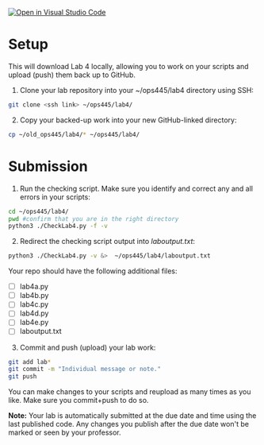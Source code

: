 [![Open in Visual Studio Code](https://classroom.github.com/assets/open-in-vscode-718a45dd9cf7e7f842a935f5ebbe5719a5e09af4491e668f4dbf3b35d5cca122.svg)](https://classroom.github.com/online_ide?assignment_repo_id=15217814&assignment_repo_type=AssignmentRepo)
# Setup
This will download Lab 4 locally, allowing you to work on your scripts and upload (push) them back up to GitHub.

1. Clone your lab repository into your ~/ops445/lab4 directory using SSH:
```bash
git clone <ssh link> ~/ops445/lab4/
```
2. Copy your backed-up work into your new GitHub-linked directory:
```bash
cp ~/old_ops445/lab4/* ~/ops445/lab4/
```

# Submission
1. Run the checking script. Make sure you identify and correct any and all errors in your scripts:
```bash
cd ~/ops445/lab4/
pwd #confirm that you are in the right directory
python3 ./CheckLab4.py -f -v
```
2. Redirect the checking script output into *laboutput.txt*:
```bash
python3 ./CheckLab4.py -v &>  ~/ops445/lab4/laboutput.txt
```
Your repo should have the following additional files:
- [ ] lab4a.py
- [ ] lab4b.py
- [ ] lab4c.py
- [ ] lab4d.py
- [ ] lab4e.py
- [ ] laboutput.txt

3. Commit and push (upload) your lab work:
```bash
git add lab*
git commit -m "Individual message or note."
git push
```

You can make changes to your scripts and reupload as many times as you like. Make sure you commit+push to do so.

**Note:** Your lab is automatically submitted at the due date and time using the last published code. Any changes you publish after the due date won't be marked or seen by your professor.
